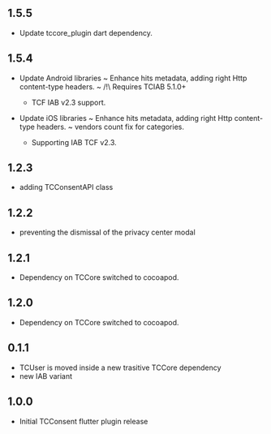 ## 1.5.5

- Update tccore_plugin dart dependency. 

## 1.5.4

- Update Android libraries
    ~ Enhance hits metadata, adding right Http content-type headers. 
    ~ /!\ Requires TCIAB 5.1.0+
	+ TCF IAB v2.3 support.

- Update iOS libraries
    ~ Enhance hits metadata, adding right Http content-type headers. 
	~ vendors count fix for categories.
	+ Supporting IAB TCF v2.3.

## 1.2.3

* adding TCConsentAPI class

## 1.2.2

* preventing the dismissal of the privacy center modal

## 1.2.1

* Dependency on TCCore switched to cocoapod.

## 1.2.0

* Dependency on TCCore switched to cocoapod.


## 0.1.1

* TCUser is moved inside a new trasitive TCCore dependency
* new IAB variant

## 1.0.0

* Initial TCConsent flutter plugin release
